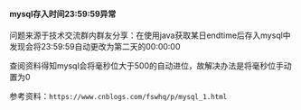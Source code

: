 #### mysql存入时间23:59:59异常

问题来源于技术交流群内群友分享：在使用java获取某日endtime后存入mysql中发现会将23:59:59自动更改为第二天的00:00:00

查阅资料得知mysql会将毫秒位大于500的自动进位，故解决办法是将毫秒位手动置为0

参考资料：`https://www.cnblogs.com/fswhq/p/mysql_1.html`

